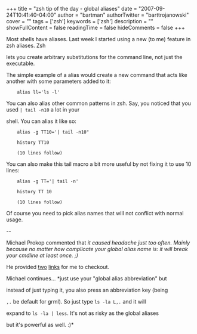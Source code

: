 +++
title = "zsh tip of the day - global aliases"
date = "2007-09-24T10:41:40-04:00"
author = "bartman"
authorTwitter = "barttrojanowski"
cover = ""
tags = ['zsh']
keywords = ['zsh']
description = ""
showFullContent = false
readingTime = false
hideComments = false
+++

Most shells have aliases.  Last week I started using a new (to me) feature in zsh aliases.  Zsh

lets you create arbitrary substitutions for the command line, not just the executable.



The simple example of a alias would create a new command that acts like another with some parameters added to it:



        alias ll='ls -l'



You can also alias other common patterns in zsh.  Say, you noticed that you used `| tail -n10` a lot in your

shell.  You can alias it like so:



        alias -g TT10='| tail -n10"

        history TT10

        (10 lines follow)



You can also make this tail macro a bit more useful by not fixing it to use 10 lines:



        alias -g TT='| tail -n'

        history TT 10

        (10 lines follow)



Of course you need to pick alias names that will not conflict with normal usage.



<!--more-->



--



Michael Prokop commented that *it caused headache just too often. Mainly because no matter how complicate your global alias name is: it will break your cmdline at least once. ;)*



He provided [two](http://hg.grml.org/grml-etc-core/file/tip/etc/zsh/zshrc) [links](http://zshwiki.org/home/examples/zleiab) for me to checkout.



Michael continues...  *just use your "global alias abbreviation" but

instead of just typing it, you also press an abbreviation key (being

`,.` be default for grml). So just type `ls -la L,.` and it will

expand to `ls -la | less`. It's not as risky as the global aliases

but it's powerful as well. :)*


